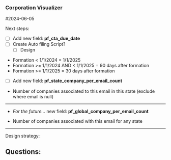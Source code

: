 

### Corporation Visualizer
#2024-06-05

Next steps:

-  [ ] Add new field: **pf_cta_due_date**
- [ ] Create Auto filing Script?
	- [ ] Design
- Formation < 1/1/2024 = 1/1/2025
- Formation >= 1/1/2024 AND < 1/1/2025 = 90 days after formation
- Formation >= 1/1/2025 = 30 days after formation

- [ ] Add new field: **pf_state_company_per_email_count**

- Number of companies associated to this email in this state (exclude where email is null)

---


- _For the future…_ new field: **pf_global_company_per_email_count**

- Number of companies associated with this email for any state
---
Design strategy:

Questions:
- 
